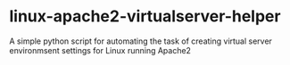# linux-apache2-virtualserver-helper
A simple python script for automating the task of creating virtual server environmsent settings for Linux running Apache2 

